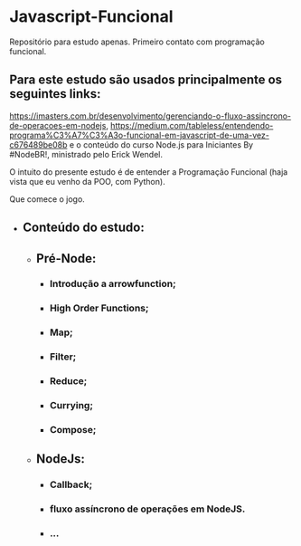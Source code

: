 # Javascript-Funcional
Repositório para estudo apenas. Primeiro contato com programação funcional.

## Para este estudo são usados principalmente os seguintes links: 
https://imasters.com.br/desenvolvimento/gerenciando-o-fluxo-assincrono-de-operacoes-em-nodejs,
https://medium.com/tableless/entendendo-programa%C3%A7%C3%A3o-funcional-em-javascript-de-uma-vez-c676489be08b
e o conteúdo do curso Node.js para Iniciantes By #NodeBR!, ministrado pelo Erick Wendel.

O intuito do presente estudo é de entender a Programação Funcional (haja vista que eu venho da POO, com Python).

Que comece o jogo.

* ## Conteúdo do estudo:
  * ## Pré-Node:
    * ### Introdução a arrowfunction;
    * ### High Order Functions;
    * ### Map;
    * ### Filter;
    * ### Reduce;
    * ### Currying;
    * ### Compose;
  * ## NodeJs:
    * ### Callback;
    * ### fluxo assíncrono de operações em NodeJS.
    * ### ...
